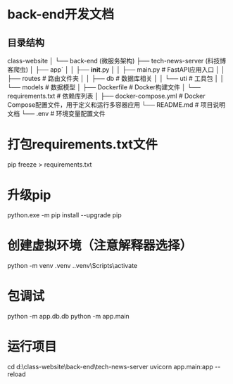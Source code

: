 # back-end开发文档
## 目录结构

class-website
│
└── back-end (微服务架构)
    ├── tech-news-server (科技博客爬虫)
    │   ├── app`
    │   │   ├── __init__.py
    │   │   ├── main.py        # FastAPI应用入口
    │   │   ├── routes         # 路由文件夹
    │   │   ├── db             # 数据库相关
    │   │   └── uti            # 工具包
    │   │   └── models         # 数据模型
    │   ├── Dockerfile         # Docker构建文件
    │   └── requirements.txt   # 依赖库列表
    │
    ├── docker-compose.yml     # Docker Compose配置文件，用于定义和运行多容器应用
    └── README.md              # 项目说明文档
    └── .env                   # 环境变量配置文件

# 打包requirements.txt文件
pip freeze > requirements.txt

# 升级pip
python.exe -m pip install --upgrade pip

# 创建虚拟环境（注意解释器选择）
python -m venv .venv
.\.venv\Scripts\activate

# 包调试
python -m app.db.db
python -m app.main

# 运行项目
cd d:\class-website\back-end\tech-news-server
uvicorn app.main:app --reload